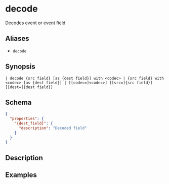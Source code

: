 # decode

Decodes event or event field
## Aliases

* `decode`

## Synopsis

```shell
| decode {src field} [as {dest field}] with <codec> | {src field} with <codec> [as {dest field}] | [[codec=]<codec>] [[src=]{src field}] [[dest=]{dest field}]
```

## Schema

```json
{
  "properties": {
    "{dest_field}": {
      "description": "Decoded field"
    }
  }
}
```

## Description

## Examples
